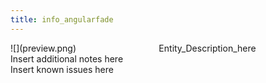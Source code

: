 ```yaml
---
title: info_angularfade
---
```


<div class="container previewimg">
<div class="columns">
<div class="imagepadding column col-auto" markdown="1">![](preview.png)</div>
<div class="column">Entity_Description_here</div>
</div>
</div>
<div class="notices blue">Insert additional notes here</div>
<div class="notices red">Insert known issues here</div>
